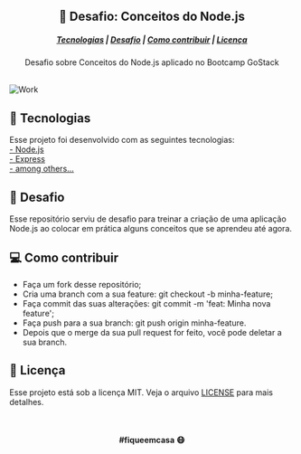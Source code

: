 ## <div align="center">:rocket: Desafio: Conceitos do Node.js </div>

##### <div align="center"> [Tecnologias](#Tecnologias)   |   [Desafio](#Desafio)   |   [Como contribuir](#Desafio)   |   [Licença](#Licença)    </div>

<div align="center"> Desafio sobre Conceitos do Node.js aplicado no Bootcamp GoStack  </div>

<br>

![Work](https://images.unsplash.com/photo-1499951360447-b19be8fe80f5?ixlib=rb-1.2.1&ixid=eyJhcHBfaWQiOjEyMDd9&auto=format&fit=crop&w=500&q=60)

## :satellite: Tecnologias 
Esse projeto foi desenvolvido com as seguintes tecnologias: <br>
[- Node.js](https://nodejs.org/en/) <br>
[- Express](https://expressjs.com/) <br>
[- among others...](#) 

## :tophat: Desafio
Esse repositório serviu de desafio para treinar a criação de uma aplicação Node.js 
ao colocar em prática alguns conceitos que se aprendeu até agora.

## :computer: Como contribuir
- Faça um fork desse repositório;
- Cria uma branch com a sua feature: git checkout -b minha-feature;
- Faça commit das suas alterações: git commit -m 'feat: Minha nova feature';
- Faça push para a sua branch: git push origin minha-feature.
- Depois que o merge da sua pull request for feito, você pode deletar a sua branch.



## :file_folder: Licença
Esse projeto está sob a licença MIT. Veja o arquivo [LICENSE](LICENSE.md) para mais detalhes.

<br>

#### <div align="center">#fiqueemcasa :mask: </div>

